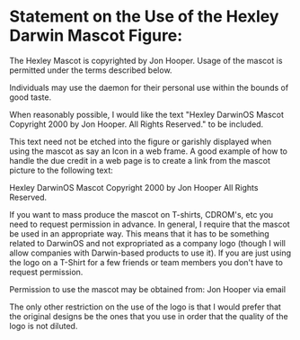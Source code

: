 # Statement on the Use of the Hexley Darwin Mascot Figure:

The Hexley Mascot is copyrighted by Jon Hooper. Usage of the mascot is permitted under the terms described below.

Individuals may use the daemon for their personal use within the bounds of good taste.

When reasonably possible, I would like the text "Hexley DarwinOS Mascot Copyright 2000 by Jon Hooper. All Rights Reserved." to be included.

This text need not be etched into the figure or garishly displayed when using the mascot as say an Icon in a web frame. A good example of how to handle the due credit in a web page is to create a link from the mascot picture to the following text:

Hexley DarwinOS Mascot Copyright 2000 by Jon Hooper
All Rights Reserved.

If you want to mass produce the mascot on T-shirts, CDROM's, etc you need to request permission in advance. In general, I require that the mascot be used in an appropriate way. This means that it has to be something related to DarwinOS and not expropriated as a company logo (though I will allow companies with Darwin-based products to use it). If you are just using the logo on a T-Shirt for a few friends or team members you don't have to request permission.

Permission to use the mascot may be obtained from:
Jon Hooper via email

The only other restriction on the use of the logo is that I would prefer that the original designs be the ones that you use in order that the quality of the logo is not diluted.
